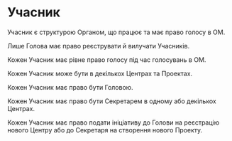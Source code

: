 # Учасник

<subject>Учасник</subject> є структурою <subject>Органом</subject>, що
працює та має право голосу в <subject>ОМ</subject>.

Лише <subject>Голова</subject> має право реєструвати й вилучати <subject>Учасників</subject>.

Кожен <subject>Учасник</subject> має рівне право голосу під час голосувань в <subject>ОМ</subject>.

Кожен <subject>Учасник</subject> може бути в декількох <subject>Центрах</subject> та <subject>
Проектах</subject>.

Кожен <subject>Учасник</subject> має право бути <subject>Головою</subject>.

Кожен <subject>Учасник</subject> має право бути <subject>Секретарем</subject> в одному або
декількох <subject>Центрах</subject>.

Кожен <subject>Учасник</subject> має право подати ініціативу до <subject>Голови</subject> на реєстрацію нового <subject>
Центру</subject>
або до
<subject>Секретаря</subject> на створення нового <subject>Проекту</subject>.